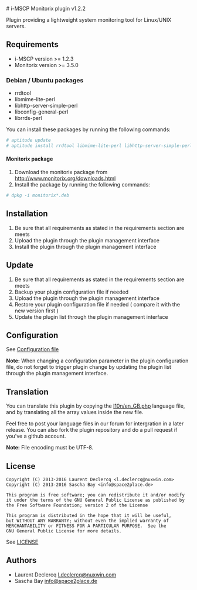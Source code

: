 # i-MSCP Monitorix plugin v1.2.2

Plugin providing a lightweight system monitoring tool for Linux/UNIX servers.

## Requirements

* i-MSCP version >= 1.2.3
* Monitorix version >= 3.5.0

### Debian / Ubuntu packages

* rrdtool
* libmime-lite-perl
* libhttp-server-simple-perl
* libconfig-general-perl
* librrds-perl

You can install these packages by running the following commands:

```bash
# aptitude update
# aptitude install rrdtool libmime-lite-perl libhttp-server-simple-perl libconfig-general-perl librrds-perl
```

#### Monitorix package

1. Download the monitorix package from http://www.monitorix.org/downloads.html
2. Install the package by running the following commands:

```bash
# dpkg -i monitorix*.deb
```

## Installation

1. Be sure that all requirements as stated in the requirements section are meets
2. Upload the plugin through the plugin management interface
3. Install the plugin through the plugin management interface

## Update

1. Be sure that all requirements as stated in the requirements section are meets
2. Backup your plugin configuration file if needed
3. Upload the plugin through the plugin management interface
4. Restore your plugin configuration file if needed ( compare it with the new version first )
5. Update the plugin list through the plugin management interface

## Configuration

See [Configuration file](../Monitorix/config.php)

**Note:** When changing a configuration parameter in the plugin configuration file, do not forget to trigger plugin
change by updating the plugin list through the plugin management interface.
 
## Translation

You can translate this plugin by copying the [l10n/en_GB.php](l10n/en_GB.php) language file, and by translating all the
array values inside the new file.

Feel free to post your language files in our forum for intergration in a later release. You can also fork the plugin
repository and do a pull request if you've a github account.

**Note:** File encoding must be UTF-8.

## License

```
Copyright (C) 2013-2016 Laurent Declercq <l.declercq@nuxwin.com>
Copyright (C) 2013-2016 Sascha Bay <info@space2place.de>

This program is free software; you can redistribute it and/or modify
it under the terms of the GNU General Public License as published by
the Free Software Foundation; version 2 of the License

This program is distributed in the hope that it will be useful,
but WITHOUT ANY WARRANTY; without even the implied warranty of
MERCHANTABILITY or FITNESS FOR A PARTICULAR PURPOSE.  See the
GNU General Public License for more details.
```

See [LICENSE](LICENSE)

## Authors

* Laurent Declercq <l.declercq@nuxwin.com>
* Sascha Bay <info@space2place.de>
